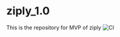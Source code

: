 # ziply_1.0
This is the repository for MVP of ziply
![CI](https://github.com/OleksandrPodynihalzov/ziply/actions/workflows/ci.yml/badge.svg)
